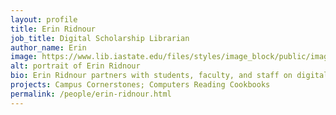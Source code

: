```yaml
---
layout: profile
title: Erin Ridnour
job_title: Digital Scholarship Librarian
author_name: Erin
image: https://www.lib.iastate.edu/files/styles/image_block/public/images/2024-03/Ridnour_Erin.png?itok=jpUUqpPi
alt: portrait of Erin Ridnour
bio: Erin Ridnour partners with students, faculty, and staff on digital projects; teaches workshops and class sessions on geospatial humanities, text analysis, and digital storytelling; and facilitates a variety of programs in the Library’s collaborative digital scholarship space, The Catalyst.
projects: Campus Cornerstones; Computers Reading Cookbooks
permalink: /people/erin-ridnour.html
---
```


